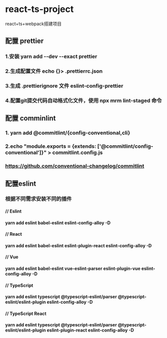 # react-ts-project
react+ts+webpack搭建项目

## 配置 prettier
### 1.安装 yarn add --dev --exact prettier
### 2.生成配置文件 echo {}> .prettierrc.json
### 3.生成 .prettierignore 文件  eslint-config-prettier
### 4.配置git提交代码自动格式化文件，使用 npx mrm lint-staged 命令

## 配置 comminlint
### 1. yarn add @commitlint/{config-conventional,cli}
### 2.echo "module.exports = {extends: ['@commitlint/config-conventional']}" > commitlint.config.js

### https://github.com/conventional-changelog/commitlint

## 配置eslint
### 根据不同需求安装不同的插件

#### // Eslint
#### yarn add eslint babel-eslint eslint-config-alloy -D
#### // React
#### yarn add eslint babel-eslint eslint-plugin-react eslint-config-alloy -D
#### // Vue
#### yarn add eslint babel-eslint vue-eslint-parser eslint-plugin-vue eslint-config-alloy -D
#### // TypeScript
#### yarn add eslint typescript @typescript-eslint/parser @typescript-eslint/eslint-plugin eslint-config-alloy -D
#### // TypeScript React
#### yarn add eslint typescript @typescript-eslint/parser @typescript-eslint/eslint-plugin eslint-plugin-react eslint-config-alloy -D